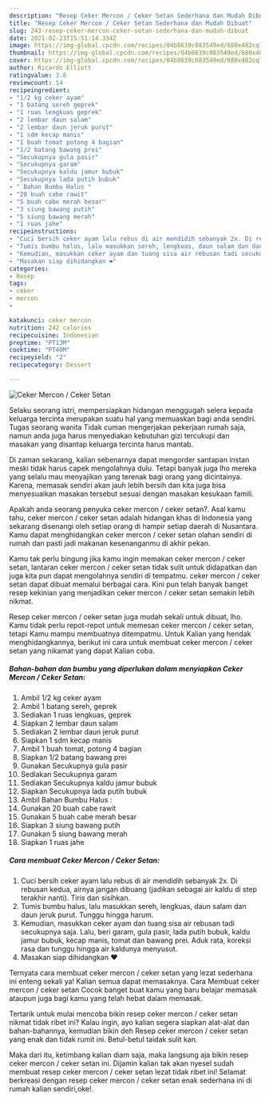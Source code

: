 ```yaml
---
description: "Resep Ceker Mercon / Ceker Setan Sederhana dan Mudah Dibuat"
title: "Resep Ceker Mercon / Ceker Setan Sederhana dan Mudah Dibuat"
slug: 243-resep-ceker-mercon-ceker-setan-sederhana-dan-mudah-dibuat
date: 2021-02-23T15:51:14.334Z
image: https://img-global.cpcdn.com/recipes/04b8639c083549ed/680x482cq70/ceker-mercon-ceker-setan-foto-resep-utama.jpg
thumbnail: https://img-global.cpcdn.com/recipes/04b8639c083549ed/680x482cq70/ceker-mercon-ceker-setan-foto-resep-utama.jpg
cover: https://img-global.cpcdn.com/recipes/04b8639c083549ed/680x482cq70/ceker-mercon-ceker-setan-foto-resep-utama.jpg
author: Ricardo Elliott
ratingvalue: 3.8
reviewcount: 14
recipeingredient:
- "1/2 kg ceker ayam"
- "1 batang sereh geprek"
- "1 ruas lengkuas geprek"
- "2 lembar daun salam"
- "2 lembar daun jeruk purut"
- "1 sdm kecap manis"
- "1 buah tomat potong 4 bagian"
- "1/2 batang bawang prei"
- "Secukupnya gula pasir"
- "Secukupnya garam"
- "Secukupnya kaldu jamur bubuk"
- "Secukupnya lada putih bubuk"
- " Bahan Bumbu Halus "
- "20 buah cabe rawit"
- "5 buah cabe merah besar"
- "3 siung bawang putih"
- "5 siung bawang merah"
- "1 ruas jahe"
recipeinstructions:
- "Cuci bersih ceker ayam lalu rebus di air mendidih sebanyak 2x. Di rebusan kedua, airnya jangan dibuang (jadikan sebagai air kaldu di step terakhir nanti). Tiris dan sisihkan."
- "Tumis bumbu halus, lalu masukkan sereh, lengkuas, daun salam dan daun jeruk purut. Tunggu hingga harum."
- "Kemudian, masukkan ceker ayam dan tuang sisa air rebusan tadi secukupnya saja. Lalu, beri garam, gula pasir, lada putih bubuk, kaldu jamur bubuk, kecap manis, tomat dan bawang prei. Aduk rata, koreksi rasa dan tunggu hingga air kaldunya menyusut."
- "Masakan siap dihidangkan ❤️"
categories:
- Resep
tags:
- ceker
- mercon
- 

katakunci: ceker mercon  
nutrition: 242 calories
recipecuisine: Indonesian
preptime: "PT13M"
cooktime: "PT40M"
recipeyield: "2"
recipecategory: Dessert

---
```



![Ceker Mercon / Ceker Setan](https://img-global.cpcdn.com/recipes/04b8639c083549ed/680x482cq70/ceker-mercon-ceker-setan-foto-resep-utama.jpg)

Selaku seorang istri, mempersiapkan hidangan menggugah selera kepada keluarga tercinta merupakan suatu hal yang memuaskan bagi anda sendiri. Tugas seorang  wanita Tidak cuman mengerjakan pekerjaan rumah saja, namun anda juga harus menyediakan kebutuhan gizi tercukupi dan masakan yang disantap keluarga tercinta harus mantab.

Di zaman  sekarang, kalian sebenarnya dapat mengorder santapan instan meski tidak harus capek mengolahnya dulu. Tetapi banyak juga lho mereka yang selalu mau menyajikan yang terenak bagi orang yang dicintainya. Karena, memasak sendiri akan jauh lebih bersih dan kita juga bisa menyesuaikan masakan tersebut sesuai dengan masakan kesukaan famili. 



Apakah anda seorang penyuka ceker mercon / ceker setan?. Asal kamu tahu, ceker mercon / ceker setan adalah hidangan khas di Indonesia yang sekarang disenangi oleh setiap orang di hampir setiap daerah di Nusantara. Kamu dapat menghidangkan ceker mercon / ceker setan olahan sendiri di rumah dan pasti jadi makanan kesenanganmu di akhir pekan.

Kamu tak perlu bingung jika kamu ingin memakan ceker mercon / ceker setan, lantaran ceker mercon / ceker setan tidak sulit untuk didapatkan dan juga kita pun dapat mengolahnya sendiri di tempatmu. ceker mercon / ceker setan dapat dibuat memalui berbagai cara. Kini pun telah banyak banget resep kekinian yang menjadikan ceker mercon / ceker setan semakin lebih nikmat.

Resep ceker mercon / ceker setan juga mudah sekali untuk dibuat, lho. Kamu tidak perlu repot-repot untuk memesan ceker mercon / ceker setan, tetapi Kamu mampu membuatnya ditempatmu. Untuk Kalian yang hendak menghidangkannya, berikut ini cara untuk membuat ceker mercon / ceker setan yang nikamat yang dapat Kalian coba.

<!--inarticleads1-->

##### Bahan-bahan dan bumbu yang diperlukan dalam menyiapkan Ceker Mercon / Ceker Setan:

1. Ambil 1/2 kg ceker ayam
1. Ambil 1 batang sereh, geprek
1. Sediakan 1 ruas lengkuas, geprek
1. Siapkan 2 lembar daun salam
1. Sediakan 2 lembar daun jeruk purut
1. Siapkan 1 sdm kecap manis
1. Ambil 1 buah tomat, potong 4 bagian
1. Siapkan 1/2 batang bawang prei
1. Gunakan Secukupnya gula pasir
1. Sediakan Secukupnya garam
1. Sediakan Secukupnya kaldu jamur bubuk
1. Siapkan Secukupnya lada putih bubuk
1. Ambil  Bahan Bumbu Halus :
1. Gunakan 20 buah cabe rawit
1. Gunakan 5 buah cabe merah besar
1. Siapkan 3 siung bawang putih
1. Gunakan 5 siung bawang merah
1. Siapkan 1 ruas jahe




<!--inarticleads2-->

##### Cara membuat Ceker Mercon / Ceker Setan:

1. Cuci bersih ceker ayam lalu rebus di air mendidih sebanyak 2x. Di rebusan kedua, airnya jangan dibuang (jadikan sebagai air kaldu di step terakhir nanti). Tiris dan sisihkan.
1. Tumis bumbu halus, lalu masukkan sereh, lengkuas, daun salam dan daun jeruk purut. Tunggu hingga harum.
1. Kemudian, masukkan ceker ayam dan tuang sisa air rebusan tadi secukupnya saja. Lalu, beri garam, gula pasir, lada putih bubuk, kaldu jamur bubuk, kecap manis, tomat dan bawang prei. Aduk rata, koreksi rasa dan tunggu hingga air kaldunya menyusut.
1. Masakan siap dihidangkan ❤️




Ternyata cara membuat ceker mercon / ceker setan yang lezat sederhana ini enteng sekali ya! Kalian semua dapat memasaknya. Cara Membuat ceker mercon / ceker setan Cocok banget buat kamu yang baru belajar memasak ataupun juga bagi kamu yang telah hebat dalam memasak.

Tertarik untuk mulai mencoba bikin resep ceker mercon / ceker setan nikmat tidak ribet ini? Kalau ingin, ayo kalian segera siapkan alat-alat dan bahan-bahannya, kemudian bikin deh Resep ceker mercon / ceker setan yang enak dan tidak rumit ini. Betul-betul taidak sulit kan. 

Maka dari itu, ketimbang kalian diam saja, maka langsung aja bikin resep ceker mercon / ceker setan ini. Dijamin kalian tak akan nyesel sudah membuat resep ceker mercon / ceker setan lezat tidak ribet ini! Selamat berkreasi dengan resep ceker mercon / ceker setan enak sederhana ini di rumah kalian sendiri,oke!.

